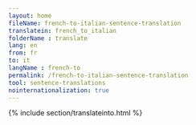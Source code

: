 ```yaml
---
layout: home
fileName: french-to-italian-sentence-translation
translatein: french_to_italian
folderName : translate
lang: en
from: fr
to: it
langName : french-to
permalink: /french-to-italian-sentence-translation
tool: sentence-translations
nointernationalization: true
---
```

{% include section/translateinto.html %}
